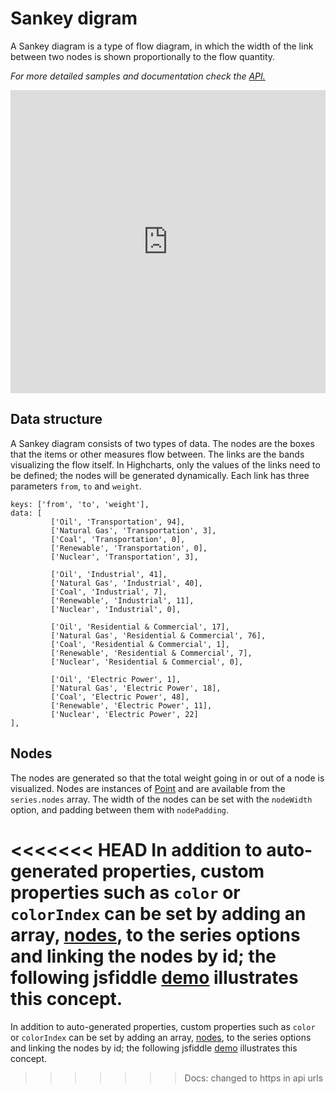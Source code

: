 Sankey digram
===

A Sankey diagram is a type of flow diagram, in which the width of the link between two nodes is shown proportionally to the flow quantity.

_For more detailed samples and documentation check the [API.](https://api.highcharts.com/highcharts/plotOptions.sankey)_

<iframe style="width: 100%; height: 485px; border: none;" src=https://www.highcharts.com/samples/embed/highcharts/demo/sankey-diagram allow="fullscreen"></iframe>

Data structure
--------------

A Sankey diagram consists of two types of data. The nodes are the boxes that the items or other measures flow between. The links are the bands visualizing the flow itself. In Highcharts, only the values of the links need to be defined; the nodes will be generated dynamically. Each link has three parameters `from`, `to` and `weight`.

    
    keys: ['from', 'to', 'weight'],
    data: [
             ['Oil', 'Transportation', 94],
             ['Natural Gas', 'Transportation', 3],
             ['Coal', 'Transportation', 0],
             ['Renewable', 'Transportation', 0],
             ['Nuclear', 'Transportation', 3],
    
             ['Oil', 'Industrial', 41],
             ['Natural Gas', 'Industrial', 40],
             ['Coal', 'Industrial', 7],
             ['Renewable', 'Industrial', 11],
             ['Nuclear', 'Industrial', 0],
    
             ['Oil', 'Residential & Commercial', 17],
             ['Natural Gas', 'Residential & Commercial', 76],
             ['Coal', 'Residential & Commercial', 1],
             ['Renewable', 'Residential & Commercial', 7],
             ['Nuclear', 'Residential & Commercial', 0],
    
             ['Oil', 'Electric Power', 1],
             ['Natural Gas', 'Electric Power', 18],
             ['Coal', 'Electric Power', 48],
             ['Renewable', 'Electric Power', 11],
             ['Nuclear', 'Electric Power', 22]
    ],
    

Nodes
-----

The nodes are generated so that the total weight going in or out of a node is visualized. Nodes are instances of [Point](https://api.highcharts.com/class-reference/Highcharts.Point) and are available from the `series.nodes` array. The width of the nodes can be set with the `nodeWidth` option, and padding between them with `nodePadding`.

<<<<<<< HEAD
In addition to auto-generated properties, custom properties such as `color` or `colorIndex` can be set by adding an array, [nodes](https://api.highcharts.com/highcharts/series.sankey.nodes), to the series options and linking the nodes by id; the following jsfiddle [demo](https://jsfiddle.net/gh/get/library/pure/highcharts/highcharts/tree/master/samples/highcharts/plotoptions/sankey-inverted/) illustrates this concept.
=======
In addition to auto-generated properties, custom properties such as `color` or `colorIndex` can be set by adding an array, [nodes](https://api.highcharts.com/highcharts/series.sankey.nodes), to the series options and linking the nodes by id; the following jsfiddle [demo](http://jsfiddle.net/gh/get/library/pure/highcharts/highcharts/tree/master/samples/highcharts/plotoptions/sankey-inverted/) illustrates this concept.
>>>>>>> Docs: changed to https in api urls
